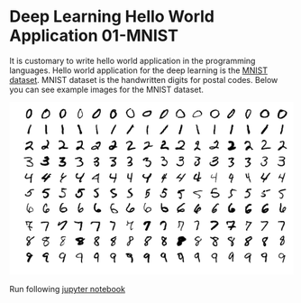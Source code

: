 # Deep Learning Hello World Application 01-MNIST

It is customary to write hello world application in the programming languages.
Hello world application for the deep learning is the [MNIST dataset](http://yann.lecun.com/exdb/mnist).
MNIST dataset is the handwritten digits for postal codes.
Below you can see example images for the MNIST dataset.


![MNIST Examples](../images/MnistExamples.png)





Run following [jupyter notebook](notebooks/hello-world-MNIST.ipynb)



